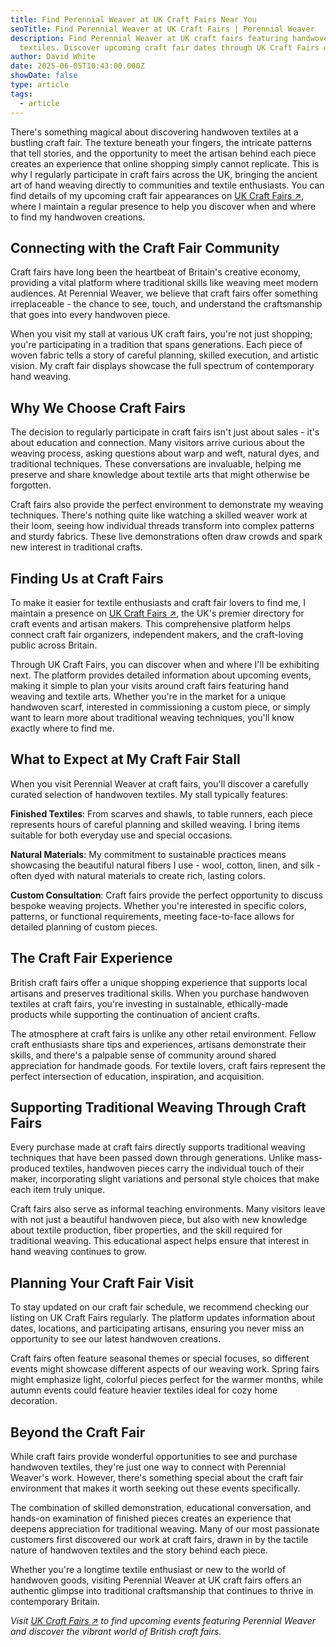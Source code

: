 ```yaml
---
title: Find Perennial Weaver at UK Craft Fairs Near You
seoTitle: Find Perennial Weaver at UK Craft Fairs | Perennial Weaver
description: Find Perennial Weaver at UK craft fairs featuring handwoven
  textiles. Discover upcoming craft fair dates through UK Craft Fairs directory.
author: David White
date: 2025-06-05T10:43:00.000Z
showDate: false
type: article
tags:
  - article
---
```

There's something magical about discovering handwoven textiles at a bustling craft fair. The texture beneath your fingers, the intricate patterns that tell stories, and the opportunity to meet the artisan behind each piece creates an experience that online shopping simply cannot replicate. This is why I regularly participate in craft fairs across the UK, bringing the ancient art of hand weaving directly to communities and textile enthusiasts. You can find details of my upcoming craft fair appearances on <a href="https://www.ukcraftfairs.com/" target="_blank" rel="noopener noreferrer">UK Craft Fairs ↗</a>, where I maintain a regular presence to help you discover when and where to find my handwoven creations.

## Connecting with the Craft Fair Community

Craft fairs have long been the heartbeat of Britain's creative economy, providing a vital platform where traditional skills like weaving meet modern audiences. At Perennial Weaver, we believe that craft fairs offer something irreplaceable - the chance to see, touch, and understand the craftsmanship that goes into every handwoven piece.

When you visit my stall at various UK craft fairs, you're not just shopping; you're participating in a tradition that spans generations. Each piece of woven fabric tells a story of careful planning, skilled execution, and artistic vision. My craft fair displays showcase the full spectrum of contemporary hand weaving.

## Why We Choose Craft Fairs

The decision to regularly participate in craft fairs isn't just about sales - it's about education and connection. Many visitors arrive curious about the weaving process, asking questions about warp and weft, natural dyes, and traditional techniques. These conversations are invaluable, helping me preserve and share knowledge about textile arts that might otherwise be forgotten.

Craft fairs also provide the perfect environment to demonstrate my weaving techniques. There's nothing quite like watching a skilled weaver work at their loom, seeing how individual threads transform into complex patterns and sturdy fabrics. These live demonstrations often draw crowds and spark new interest in traditional crafts.

## Finding Us at Craft Fairs

To make it easier for textile enthusiasts and craft fair lovers to find me, I maintain a presence on <a href="https://www.ukcraftfairs.com/" target="_blank" rel="noopener noreferrer">UK Craft Fairs <span aria-label="opens in new tab">↗</span></a>, the UK's premier directory for craft events and artisan makers. This comprehensive platform helps connect craft fair organizers, independent makers, and the craft-loving public across Britain.

Through UK Craft Fairs, you can discover when and where I'll be exhibiting next. The platform provides detailed information about upcoming events, making it simple to plan your visits around craft fairs featuring hand weaving and textile arts. Whether you're in the market for a unique handwoven scarf, interested in commissioning a custom piece, or simply want to learn more about traditional weaving techniques, you'll know exactly where to find me.

## What to Expect at My Craft Fair Stall

When you visit Perennial Weaver at craft fairs, you'll discover a carefully curated selection of handwoven textiles. My stall typically features:

**Finished Textiles**: From scarves and shawls, to table runners, each piece represents hours of careful planning and skilled weaving. I bring items suitable for both everyday use and special occasions.

**Natural Materials**: My commitment to sustainable practices means showcasing the beautiful natural fibers I use - wool, cotton, linen, and silk - often dyed with natural materials to create rich, lasting colors.

**Custom Consultation**: Craft fairs provide the perfect opportunity to discuss bespoke weaving projects. Whether you're interested in specific colors, patterns, or functional requirements, meeting face-to-face allows for detailed planning of custom pieces.

## The Craft Fair Experience

British craft fairs offer a unique shopping experience that supports local artisans and preserves traditional skills. When you purchase handwoven textiles at craft fairs, you're investing in sustainable, ethically-made products while supporting the continuation of ancient crafts.

The atmosphere at craft fairs is unlike any other retail environment. Fellow craft enthusiasts share tips and experiences, artisans demonstrate their skills, and there's a palpable sense of community around shared appreciation for handmade goods. For textile lovers, craft fairs represent the perfect intersection of education, inspiration, and acquisition.

## Supporting Traditional Weaving Through Craft Fairs

Every purchase made at craft fairs directly supports traditional weaving techniques that have been passed down through generations. Unlike mass-produced textiles, handwoven pieces carry the individual touch of their maker, incorporating slight variations and personal style choices that make each item truly unique.

Craft fairs also serve as informal teaching environments. Many visitors leave with not just a beautiful handwoven piece, but also with new knowledge about textile production, fiber properties, and the skill required for traditional weaving. This educational aspect helps ensure that interest in hand weaving continues to grow.

## Planning Your Craft Fair Visit

To stay updated on our craft fair schedule, we recommend checking our listing on UK Craft Fairs regularly. The platform updates information about dates, locations, and participating artisans, ensuring you never miss an opportunity to see our latest handwoven creations.

Craft fairs often feature seasonal themes or special focuses, so different events might showcase different aspects of our weaving work. Spring fairs might emphasize light, colorful pieces perfect for the warmer months, while autumn events could feature heavier textiles ideal for cozy home decoration.

## Beyond the Craft Fair

While craft fairs provide wonderful opportunities to see and purchase handwoven textiles, they're just one way to connect with Perennial Weaver's work. However, there's something special about the craft fair environment that makes it worth seeking out these events specifically.

The combination of skilled demonstration, educational conversation, and hands-on examination of finished pieces creates an experience that deepens appreciation for traditional weaving. Many of our most passionate customers first discovered our work at craft fairs, drawn in by the tactile nature of handwoven textiles and the story behind each piece.

Whether you're a longtime textile enthusiast or new to the world of handwoven goods, visiting Perennial Weaver at UK craft fairs offers an authentic glimpse into traditional craftsmanship that continues to thrive in contemporary Britain.

*Visit <a href="https://www.ukcraftfairs.com/" target="_blank" rel="noopener noreferrer">UK Craft Fairs <span aria-label="opens in new tab">↗</span></a> to find upcoming events featuring Perennial Weaver and discover the vibrant world of British craft fairs.*
